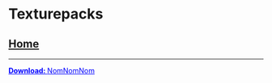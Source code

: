 
# Texturepacks
## [Home](index)
---------------

<a href="https://www.lukemanners.co.uk/NomTexturePack.zip" style="color:blue" target="_blank"><b> Download: </b> NomNomNom</a>
